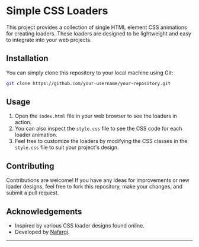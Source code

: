 
# Simple CSS Loaders

This project provides a collection of single HTML element CSS animations for creating loaders. These loaders are designed to be lightweight and easy to integrate into your web projects.

## Installation

You can simply clone this repository to your local machine using Git:

```bash
git clone https://github.com/your-username/your-repository.git
```


## Usage

1. Open the `index.html` file in your web browser to see the loaders in action.
2. You can also inspect the `style.css` file to see the CSS code for each loader animation.
3. Feel free to customize the loaders by modifying the CSS classes in the `style.css` file to suit your project's design.

## Contributing

Contributions are welcome! If you have any ideas for improvements or new loader designs, feel free to fork this repository, make your changes, and submit a pull request.


## Acknowledgements

- Inspired by various CSS loader designs found online.
- Developed by [Nafargi](https://github.com/nafargi-dg).

---
